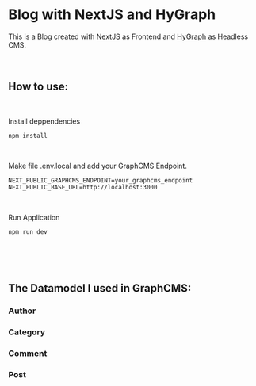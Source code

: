 # Blog with NextJS and HyGraph

This is a Blog created with [NextJS](https://nextjs.org/) as Frontend and [HyGraph](https://hygraph.com) as Headless CMS.
<br>
<br>
<br>
## How to use:
<br>

Install deppendencies
```
npm install
```
<br>

Make file .env.local and add your GraphCMS Endpoint.
```
NEXT_PUBLIC_GRAPHCMS_ENDPOINT=your_graphcms_endpoint
NEXT_PUBLIC_BASE_URL=http://localhost:3000
```
<br>
 
Run Application
```
npm run dev
```

<br>
<br>
<br>

## The Datamodel I used in GraphCMS: 

### Author 
### Category
### Comment
### Post